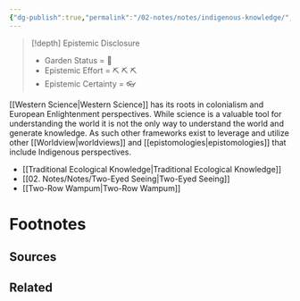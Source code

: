 ```yaml
---
{"dg-publish":true,"permalink":"/02-notes/notes/indigenous-knowledge/","tags":["Note/MOC"],"created":"2024-07-02T20:32:15.210-03:00","updated":"2024-07-02T20:44:43.154-03:00"}
---
```


>[!depth] Epistemic Disclosure
>- Garden Status =  🌳
>- Epistemic Effort =  ⛏️ ⛏️ ⛏️
>- Epistemic Certainty =  👓

[[Western Science\|Western Science]] has its roots in colonialism and European Enlightenment perspectives. While science is a valuable tool for understanding the world it is not the only way to understand the world and generate knowledge. As such other frameworks exist to leverage and utilize other [[Worldview\|worldviews]] and [[epistomologies\|epistomologies]] that include Indigenous perspectives. 

- [[Traditional Ecological Knowledge\|Traditional Ecological Knowledge]]
- [[02. Notes/Notes/Two-Eyed Seeing\|Two-Eyed Seeing]]
- [[Two-Row Wampum\|Two-Row Wampum]] 




# Footnotes

## Sources

## Related